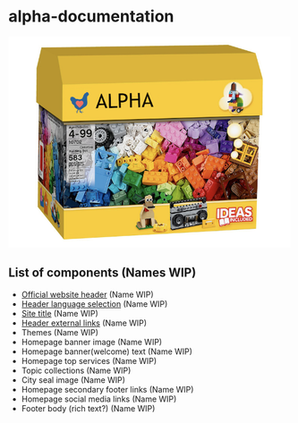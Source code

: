 # alpha-documentation

![Box](chickenblock.png)

## List of components (Names WIP)

- [Official website header](official_website_header.md) (Name WIP)
- [Header language selection](header_language_selection.md) (Name WIP)
- [Site title](site_title.md) (Name WIP)
- [Header external links](header_external_links.md) (Name WIP)
- Themes (Name WIP)
- Homepage banner image (Name WIP)
- Homepage banner(welcome) text (Name WIP)
- Homepage top services (Name WIP)
- Topic collections (Name WIP)
- City seal image (Name WIP)
- Homepage secondary footer links (Name WIP)
- Homepage social media links (Name WIP)
- Footer body (rich text?) (Name WIP)
